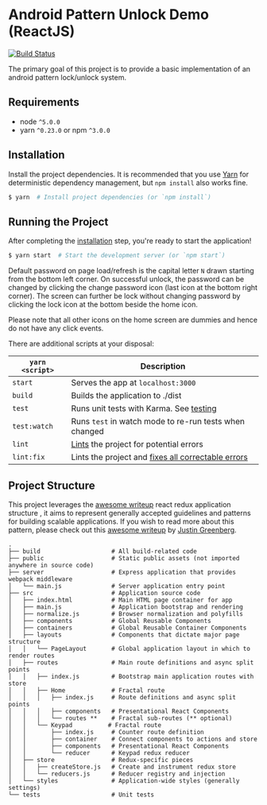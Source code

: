 # Android Pattern Unlock Demo (ReactJS)

[![Build Status](https://travis-ci.org/davezuko/react-redux-starter-kit.svg?branch=master)](https://travis-ci.org/davezuko/react-redux-starter-kit?branch=master)

The primary goal of this project is to provide a basic implementation of an android pattern lock/unlock system.

## Requirements
* node `^5.0.0`
* yarn `^0.23.0` or npm `^3.0.0`

## Installation
Install the project dependencies. It is recommended that you use [Yarn](https://yarnpkg.com/) for deterministic dependency management, but `npm install` also works fine.

```bash
$ yarn  # Install project dependencies (or `npm install`)
```

## Running the Project

After completing the [installation](#installation) step, you're ready to start the application!

```bash
$ yarn start  # Start the development server (or `npm start`)
```
Default password on page load/refresh is the capital letter `N` drawn starting from the bottom left corner.
On successful unlock, the password can be changed by clicking the change password icon (last icon at the bottom right corner).
The screen can further be lock without changing password by clicking the lock icon at the bottom beside the home icon.

Please note that all other icons on the home screen are dummies and hence do not have any click events.

There are additional scripts at your disposal:

|`yarn <script>`    |Description|
|-------------------|-----------|
|`start`            |Serves the app at `localhost:3000`|
|`build`            |Builds the application to ./dist|
|`test`             |Runs unit tests with Karma. See [testing](#testing)|
|`test:watch`       |Runs `test` in watch mode to re-run tests when changed|
|`lint`             |[Lints](http://stackoverflow.com/questions/8503559/what-is-linting) the project for potential errors|
|`lint:fix`         |Lints the project and [fixes all correctable errors](http://eslint.org/docs/user-guide/command-line-interface.html#fix)|

## Project Structure
This project leverages the [awesome writeup](https://github.com/davezuko/react-redux-starter-kit) react redux application structure , it aims to represent generally accepted guidelines and patterns for building scalable applications. If you wish to read more about this pattern, please check out this [awesome writeup](https://github.com/davezuko/react-redux-starter-kit/wiki/Fractal-Project-Structure) by [Justin Greenberg](https://github.com/justingreenberg).

```
.
├── build                    # All build-related code
├── public                   # Static public assets (not imported anywhere in source code)
├── server                   # Express application that provides webpack middleware
│   └── main.js              # Server application entry point
├── src                      # Application source code
│   ├── index.html           # Main HTML page container for app
│   ├── main.js              # Application bootstrap and rendering
│   ├── normalize.js         # Browser normalization and polyfills
│   ├── components           # Global Reusable Components
│   ├── containers           # Global Reusable Container Components
│   ├── layouts              # Components that dictate major page structure
│   │   └── PageLayout       # Global application layout in which to render routes
│   ├── routes               # Main route definitions and async split points
│   │   ├── index.js         # Bootstrap main application routes with store
│   │   ├── Home             # Fractal route
│   │   │   ├── index.js     # Route definitions and async split points
│   │   │   ├── components   # Presentational React Components
│   │   │   └── routes **    # Fractal sub-routes (** optional)
│   │   └── Keypad          # Fractal route
│   │       ├── index.js     # Counter route definition
│   │       ├── container    # Connect components to actions and store
│   │       ├── components   # Presentational React Components
│   │       └── reducer      # Keypad redux reducer
│   ├── store                # Redux-specific pieces
│   │   ├── createStore.js   # Create and instrument redux store
│   │   └── reducers.js      # Reducer registry and injection
│   └── styles               # Application-wide styles (generally settings)
└── tests                    # Unit tests
```
